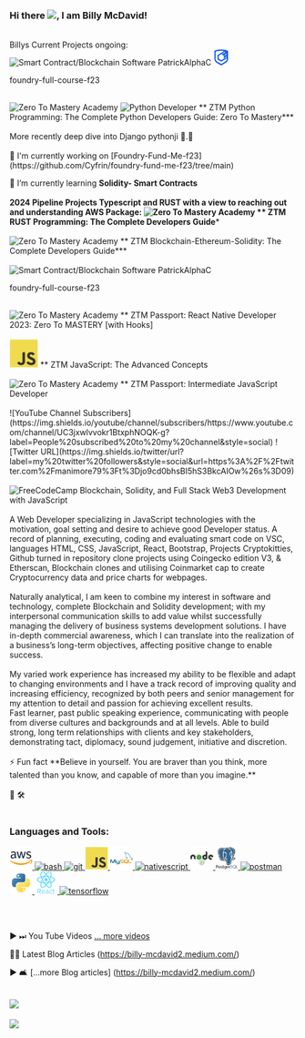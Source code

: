 ### Hi there <img src="https://raw.githubusercontent.com/MartinHeinz/MartinHeinz/master/wave.gif" width="30px">, I am Billy McDavid!
<br>
Billys Current Projects ongoing:
<br>
<img style="height:auto;" alt="Smart Contract/Blockchain Software PatrickAlphaC" src="https://avatars.githubusercontent.com/u/54278053?v=4" width="50" height="50" border-radius=50% class="avatar avatar-user width-full border color-bg-default">
<svg xmlns="http://www.w3.org/2000/svg" width="26" height="28" viewBox="0 0 26 28" fill="none">
  <path fill-rule="evenodd" clip-rule="evenodd" d="M21.4029 23.0724L13.7754 27.8557C13.4804 28.0407 13.1077 28.0483 12.8054 27.8757L5.43776 23.6665C4.74536 23.2714 4.07006 22.8333 3.51443 22.2481C1.45718 20.0783 0.994153 17.5847 1.04117 16.5035L0.860251 2.79294C0.85509 2.40179 1.0922 2.04613 1.45892 1.90995C10.5885 -1.48021 20.1339 0.367543 24.3705 1.91974C24.7266 2.05023 24.9536 2.38995 24.9586 2.76922L25.1398 16.5035C25.1398 18.7476 23.9046 21.3556 21.4029 23.0724ZM17.064 3.13842C17.2843 3.00249 17.2209 2.66953 16.9653 2.62896C10.9004 1.66668 5.24094 2.90527 3.43595 3.84884C3.29414 3.92298 3.21409 4.07117 3.21191 4.23118L3.05726 15.6272C2.83222 17.8954 4.52199 20.0493 5.42879 20.877C5.45233 20.8985 5.47744 20.9165 5.50498 20.9325L12.9754 25.2868C13.1273 25.3753 13.3157 25.3721 13.4644 25.2785L19.7803 21.3064C20.7249 20.7124 21.6651 20.044 22.2179 19.049C22.9028 17.8173 22.9852 16.6593 22.8898 15.9534C22.8649 15.769 22.66 15.6871 22.5007 15.783L13.2433 21.3561C13.0937 21.4462 12.9066 21.4463 12.7569 21.3565L6.73842 17.7444C6.59626 17.6591 6.50929 17.5055 6.50929 17.3397V9.91429C6.50929 9.75057 6.59412 9.59853 6.73346 9.51256L17.064 3.13842ZM19.9813 8.32146C19.9797 8.31832 19.9758 8.31712 19.9726 8.31876L21.1998 7.52917C21.3401 7.43886 21.5277 7.48888 21.6045 7.63707L22.1949 8.77666C22.2633 8.90861 22.218 9.07095 22.0913 9.14853L21.0941 9.75881C20.9637 9.8386 20.7935 9.80055 20.7095 9.67283L20.6644 9.60421C20.58 9.47575 20.4084 9.43812 20.278 9.51944L17.5744 11.2044C17.4914 11.2562 17.4409 11.347 17.4409 11.4448V15.0547C17.4409 15.2728 17.6771 15.409 17.8659 15.2999L20.3929 13.839C20.5288 13.7605 20.5749 13.5863 20.4956 13.4508L20.4337 13.3451C20.3551 13.2108 20.3996 13.0383 20.5333 12.9587L21.5954 12.3263C21.7315 12.2452 21.9077 12.2916 21.9862 12.4292L22.5927 13.4913C22.6688 13.6246 22.625 13.7942 22.4938 13.8738L21.443 14.5124C21.3137 14.591 21.1451 14.5505 21.0656 14.4216C20.987 14.2943 20.8212 14.2529 20.692 14.3285L13.3371 18.6336C13.2509 18.684 13.1447 18.6854 13.0573 18.6372L8.90919 16.3515C8.81981 16.3023 8.76384 16.2087 8.76267 16.1067L8.70372 10.9533C8.70258 10.8531 8.75449 10.7597 8.84023 10.7078L17.0769 5.72018C17.2093 5.64002 17.2528 5.46844 17.1746 5.33486L17.1124 5.22852C17.0329 5.09255 17.0795 4.91779 17.2163 4.8396L18.3331 4.201C18.4707 4.12235 18.646 4.17183 18.7221 4.31078L19.3396 5.43767C19.4124 5.57053 19.3677 5.73714 19.2383 5.81581L18.1711 6.46431C18.0473 6.53952 17.8863 6.50361 17.8062 6.38295C17.7268 6.26341 17.5678 6.22688 17.4442 6.2998L13.9911 8.33758C13.8059 8.44687 13.8052 8.71454 13.9899 8.82473L17.137 10.7029C17.2283 10.7573 17.3423 10.7561 17.4324 10.6998L20.0706 9.04992C20.1968 8.97104 20.2404 8.808 20.1704 8.67667L19.9813 8.32146Z" fill="#155EEF"></path>
</svg>
<p> foundry-full-course-f23</p>
<br>
<img src="https://process.fs.teachablecdn.com/ADNupMnWyR7kCWRvm76Laz/resize=height:50/https://www.filepicker.io/api/file/62HZfRHyQieUquIdz539" alt="Zero To Mastery Academy" srcset="https://process.fs.teachablecdn.com/ADNupMnWyR7kCWRvm76Laz/resize=height:40/https://www.filepicker.io/api/file/62HZfRHyQieUquIdz539 2x" alt= "ZTM logo" width= "50" height="50" />
<img src="https://img.shields.io/badge/Python-14354C?style=for-the-badge&logo=python&logoColor=white" alt="Python Developer" srcset="https://process.fs.teachablecdn.com/ADNupMnWyR7kCWRvm76Laz/resize=height:40/https://www.filepicker.io/api/file/62HZfRHyQieUquIdz539 2x" alt= "ZTM logo" width= "40" height="25" /> ** ZTM Python Programming: The Complete Python Developers Guide: Zero To Mastery***
<br>
<br>
More recently deep dive into Django pythonji 🐼.🐍 
<br>
<br>
🔭 I'm currently working on [Foundry-Fund-Me-f23](https://github.com/Cyfrin/foundry-fund-me-f23/tree/main)

🌱 I’m currently learning **Solidity- Smart Contracts**
<br>
<br>
**2024 Pipeline Projects Typescript and RUST with a view to reaching out and understanding AWS Package:
<img src="https://process.fs.teachablecdn.com/ADNupMnWyR7kCWRvm76Laz/resize=height:50/https://www.filepicker.io/api/file/62HZfRHyQieUquIdz539" alt="Zero To Mastery Academy" srcset="https://process.fs.teachablecdn.com/ADNupMnWyR7kCWRvm76Laz/resize=height:40/https://www.filepicker.io/api/file/62HZfRHyQieUquIdz539 2x" alt= "ZTM logo" width= "50" height="50" /> ** ZTM RUST Programming: The Complete Developers Guide***
<br>
<br>
<img src="https://process.fs.teachablecdn.com/ADNupMnWyR7kCWRvm76Laz/resize=height:50/https://www.filepicker.io/api/file/62HZfRHyQieUquIdz539" alt="Zero To Mastery Academy" srcset="https://process.fs.teachablecdn.com/ADNupMnWyR7kCWRvm76Laz/resize=height:40/https://www.filepicker.io/api/file/62HZfRHyQieUquIdz539 2x" alt= "ZTM logo" width= "50" height="50" /> ** ZTM Blockchain-Ethereum-Solidity: The Complete Developers Guide***
<br>
<br>
<img style="height:auto;" alt="Smart Contract/Blockchain Software PatrickAlphaC" src="https://avatars.githubusercontent.com/u/54278053?v=4" width="50" height="50" border-radius=50% class="avatar avatar-user width-full border color-bg-default">
<p> foundry-full-course-f23</p>


<br>
<img src="https://process.fs.teachablecdn.com/ADNupMnWyR7kCWRvm76Laz/resize=height:50/https://www.filepicker.io/api/file/62HZfRHyQieUquIdz539" alt="Zero To Mastery Academy" srcset="https://process.fs.teachablecdn.com/ADNupMnWyR7kCWRvm76Laz/resize=height:40/https://www.filepicker.io/api/file/62HZfRHyQieUquIdz539 2x" alt= "ZTM logo" width= "50" height="50" /> ** ZTM Passport: React Native Developer 2023: Zero To MASTERY [with Hooks]
<br>
<br>
<img src="https://github.com/devicons/devicon/blob/master/icons/javascript/javascript-original.svg" width= "50" height="50"/> ** ZTM JavaScript: The Advanced Concepts
<br>
<br>
<img src="https://process.fs.teachablecdn.com/ADNupMnWyR7kCWRvm76Laz/resize=height:50/https://www.filepicker.io/api/file/62HZfRHyQieUquIdz539" alt="Zero To Mastery Academy" srcset="https://process.fs.teachablecdn.com/ADNupMnWyR7kCWRvm76Laz/resize=height:40/https://www.filepicker.io/api/file/62HZfRHyQieUquIdz539 2x" alt= "ZTM logo" width= "50" height="50" /> ** ZTM Passport: Intermediate JavaScript Developer
<br>
<br>
![YouTube Channel Subscribers](https://img.shields.io/youtube/channel/subscribers/https://www.youtube.com/channel/UC3jxwlvvokr1BtxphNOQK-g?label=People%20subscribed%20to%20my%20channel&style=social) ![Twitter URL](https://img.shields.io/twitter/url?label=my%20twitter%20followers&style=social&url=https%3A%2F%2Ftwitter.com%2Fmanimore79%3Ft%3Djo9cd0bhsBI5hS3BkcAIOw%26s%3D09)
<br>
<br>
<img src="https://yt3.ggpht.com/ytc/AGIKgqMl9TL4OpwS8Zc5jHrNnfO01f_Wbovye9mQzfp36Q=s48-c-k-c0x00ffffff-no-rj" alt= "FreeCodeCamp" width= "50" height="50" /> Blockchain, Solidity, and Full Stack Web3 Development with JavaScript
<br>
<br>
A Web Developer specializing in JavaScript technologies with the motivation, goal setting and desire to achieve good Developer status. A record of planning, executing, coding and evaluating smart code on VSC, languages HTML, CSS, JavaScript, React, Bootstrap, Projects Cryptokitties, Github turned in repository clone projects using Coingecko edition V3, & Etherscan, Blockchain clones and utilising Coinmarket cap to create Cryptocurrency data and price charts for webpages. 
<br>
<br>
Naturally analytical, I am keen to combine my interest in software and technology, complete Blockchain and Solidity  development; with my interpersonal communication skills to add value whilst successfully managing the delivery of business systems development solutions. I have in-depth commercial awareness, which I can translate into the realization of a business’s long-term objectives, affecting positive change to enable success.
<br>
<br>
My varied work experience has increased my ability to be flexible and adapt to changing environments and I have a track record of improving quality and increasing efficiency, recognized by both peers and senior management for my attention to detail and passion for achieving excellent results.
<br>
Fast learner, past public speaking experience, communicating with people from diverse cultures and backgrounds and at all levels. Able to build strong, long term relationships with clients and key stakeholders, demonstrating tact, diplomacy, sound judgement, initiative and discretion. 
<br>
<br>
⚡ Fun fact **Believe in yourself. You are braver than you think, more talented than you know, and capable of more than you imagine.**
<br>
<br>
🧰 🛠️
<br>
<br>


<h3 align="left">Languages and Tools:</h3>
<p align="left"> <a href="https://aws.amazon.com" target="_blank" rel="noreferrer"> <img src="https://raw.githubusercontent.com/devicons/devicon/master/icons/amazonwebservices/amazonwebservices-original-wordmark.svg" alt="aws" width="40" height="40"/> </a> <a href="https://www.gnu.org/software/bash/" target="_blank" rel="noreferrer"> <img src="https://www.vectorlogo.zone/logos/gnu_bash/gnu_bash-icon.svg" alt="bash" width="40" height="40"/> </a> <a href="https://git-scm.com/" target="_blank" rel="noreferrer"> <img src="https://www.vectorlogo.zone/logos/git-scm/git-scm-icon.svg" alt="git" width="40" height="40"/> </a> <a href="https://developer.mozilla.org/en-US/docs/Web/JavaScript" target="_blank" rel="noreferrer"> <img src="https://raw.githubusercontent.com/devicons/devicon/master/icons/javascript/javascript-original.svg" alt="javascript" width="40" height="40"/> </a> <a href="https://www.mysql.com/" target="_blank" rel="noreferrer"> <img src="https://raw.githubusercontent.com/devicons/devicon/master/icons/mysql/mysql-original-wordmark.svg" alt="mysql" width="40" height="40"/> </a> <a href="https://nativescript.org/" target="_blank" rel="noreferrer"> <img src="https://raw.githubusercontent.com/detain/svg-logos/780f25886640cef088af994181646db2f6b1a3f8/svg/nativescript.svg" alt="nativescript" width="40" height="40"/> </a> <a href="https://nodejs.org" target="_blank" rel="noreferrer"> <img src="https://raw.githubusercontent.com/devicons/devicon/master/icons/nodejs/nodejs-original-wordmark.svg" alt="nodejs" width="40" height="40"/> </a> <a href="https://www.postgresql.org" target="_blank" rel="noreferrer"> <img src="https://raw.githubusercontent.com/devicons/devicon/master/icons/postgresql/postgresql-original-wordmark.svg" alt="postgresql" width="40" height="40"/> </a> <a href="https://postman.com" target="_blank" rel="noreferrer"> <img src="https://www.vectorlogo.zone/logos/getpostman/getpostman-icon.svg" alt="postman" width="40" height="40"/> </a> <a href="https://www.python.org" target="_blank" rel="noreferrer"> <img src="https://raw.githubusercontent.com/devicons/devicon/master/icons/python/python-original.svg" alt="python" width="40" height="40"/> </a> <a href="https://reactjs.org/" target="_blank" rel="noreferrer"> <img src="https://raw.githubusercontent.com/devicons/devicon/master/icons/react/react-original-wordmark.svg" alt="react" width="40" height="40"/> </a> <a href="https://www.tensorflow.org" target="_blank" rel="noreferrer"> <img src="https://www.vectorlogo.zone/logos/tensorflow/tensorflow-icon.svg" alt="tensorflow" width="40" height="40"/> </a> </p>

<br>
<br>

▶ ⏭ You Tube Videos [... more videos](https://www.youtube.com/watch?v=gyMwXuJrbJQ&t=9898s)

<!-- YOUTUBE-VIDEOS-LIST:START -->

<!-- YOUTUBE-VIDEOS-LIST:END -->

👨‍💻 Latest Blog Articles (https://billy-mcdavid2.medium.com/)

<!-- BLOG-POST-LIST:START -->

<!-- BLOG-POST-LIST:END -->


▶ 🛋 [...more Blog articles] (https://billy-mcdavid2.medium.com/)


  <br>
<a href="https://github-readme-stats.vercel.app/api/top-langs/?username=satoshimasterbilly&layout=compact)](https://github.com/satoshimasterbilly/github-readme-stats">
  <img align="center" src="https://github-readme-stats.vercel.app/api/top-langs/?username=satoshimasterbilly&hide=css,shell,&show_icons=true&theme=radical,)](https://github.com/satoshimasterbilly/github-readme-stats" /></a><br>



<br>

<a href="https://github-readme-stats.vercel.app/api?username=satoshimasterbilly&show_icons=true&theme=radical">
  <img align="center" src="https://github-readme-stats.vercel.app/api?username=satoshimasterbilly&show_icons=true&theme=radical" /></a>
<br>
<!--
**satoshimasterbilly/satoshimasterbilly** is a ✨ _special_ ✨ repository because its `README.md` (this file) appears on your GitHub profile.

Here are some ideas to get you started:

- 🔭 I’m currently working on ...
- 🌱 I’m currently learning ...
- 👯 I’m looking to collaborate on ...
- 🤔 I’m looking for help with ...
- 💬 Ask me about ...
- 📫 How to reach me: ...
- 😄 Pronouns: ...
- ⚡ Fun fact: ...
-->
